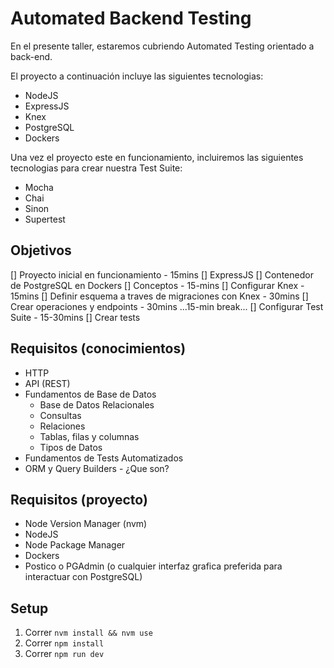 # Automated Backend Testing

En el presente taller, estaremos cubriendo Automated Testing orientado a back-end.

El proyecto a continuación incluye las siguientes tecnologias:

* NodeJS
* ExpressJS
* Knex
* PostgreSQL
* Dockers

Una vez el proyecto este en funcionamiento, incluiremos las siguientes tecnologias para crear nuestra Test Suite:

* Mocha
* Chai
* Sinon
* Supertest

## Objetivos

[] Proyecto inicial en funcionamiento - 15mins
   [] ExpressJS
   [] Contenedor de PostgreSQL en Dockers
[] Conceptos - 15-mins
[] Configurar Knex - 15mins
[] Definir esquema a traves de migraciones con Knex - 30mins
[] Crear operaciones y endpoints - 30mins
...15-min break...
[] Configurar Test Suite - 15-30mins
[] Crear tests

## Requisitos (conocimientos)

- HTTP
- API (REST)
- Fundamentos de Base de Datos
   - Base de Datos Relacionales
   - Consultas
   - Relaciones
   - Tablas, filas y columnas
   - Tipos de Datos
- Fundamentos de Tests Automatizados
- ORM y Query Builders - ¿Que son?

## Requisitos (proyecto)

- Node Version Manager (nvm)
- NodeJS
- Node Package Manager
- Dockers
- Postico o PGAdmin (o cualquier interfaz grafica preferida para interactuar con PostgreSQL)

## Setup

1. Correr `nvm install && nvm use`
2. Correr `npm install`
3. Correr `npm run dev`
